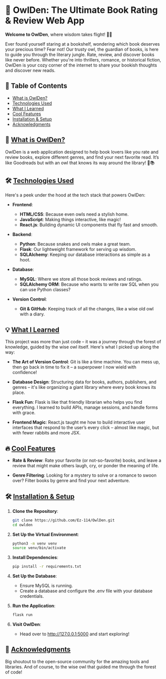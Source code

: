 # 🦉 OwlDen: The Ultimate Book Rating & Review Web App

**Welcome to OwlDen**, where wisdom takes flight! 🦉✨

Ever found yourself staring at a bookshelf, wondering which book deserves your precious time? Fear not! Our trusty owl, the guardian of books, is here to guide you through the literary jungle. Rate, review, and discover books like never before. Whether you're into thrillers, romance, or historical fiction, OwlDen is your cozy corner of the internet to share your bookish thoughts and discover new reads.

## 📜 Table of Contents

- [What is OwlDen?](#-what-is-owlden)
- [Technologies Used](#-technologies-used)
- [What I Learned](#-what-i-learned)
- [Cool Features](#-cool-features)
- [Installation & Setup](#-installation--setup)
- [Acknowledgments](#-acknowledgments)

## 🚀 [What is OwlDen?](#-what-is-owlden)

OwlDen is a web application designed to help book lovers like you rate and review books, explore different genres, and find your next favorite read. It’s like Goodreads but with an owl that knows its way around the library! 🦉📚

## 🛠️ [Technologies Used](#-technologies-used)

Here's a peek under the hood at the tech stack that powers OwlDen:

- **Frontend**:
  - **HTML/CSS**: Because even owls need a stylish home.
  - **JavaScript**: Making things interactive, like magic!
  - **React.js**: Building dynamic UI components that fly fast and smooth.

- **Backend**:
  - **Python**: Because snakes and owls make a great team.
  - **Flask**: Our lightweight framework for serving up wisdom.
  - **SQLAlchemy**: Keeping our database interactions as simple as a hoot.

- **Database**:
  - **MySQL**: Where we store all those book reviews and ratings.
  - **SQLAlchemy ORM**: Because who wants to write raw SQL when you can use Python classes?

- **Version Control**:
  - **Git & GitHub**: Keeping track of all the changes, like a wise old owl with a diary.


## 💡 [What I Learned](#-what-i-learned)

This project was more than just code – it was a journey through the forest of knowledge, guided by the wise owl itself. Here's what I picked up along the way:

- **The Art of Version Control**: Git is like a time machine. You can mess up, then go back in time to fix it – a superpower I now wield with confidence!

- **Database Design**: Structuring data for books, authors, publishers, and genres – it's like organizing a giant library where every book knows its place.

- **Flask Fun**: Flask is like that friendly librarian who helps you find everything. I learned to build APIs, manage sessions, and handle forms with grace.

- **Frontend Magic**: React.js taught me how to build interactive user interfaces that respond to the user’s every click – almost like magic, but with fewer rabbits and more JSX.


## 🔥 [Cool Features](#-cool-features)

- **Rate & Review**: Rate your favorite (or not-so-favorite) books, and leave a review that might make others laugh, cry, or ponder the meaning of life.

- **Genre Filtering**: Looking for a mystery to solve or a romance to swoon over? Filter books by genre and find your next adventure.


## 🛠️ [Installation & Setup](#-installation--setup)

1. **Clone the Repository**:
   ```bash
   git clone https://github.com/Ez-114/OwlDen.git
   cd owlden
   ```

2. **Set Up the Virtual Environment**:
    ```bash
    python3 -m venv venv
    source venv/bin/activate
    ```

3. **Install Dependencies**:
    ```bash
    pip install -r requirements.txt
    ```

4. **Set Up the Database**:
    - Ensure MySQL is running.
    - Create a database and configure the .env file with your database credentials.

5. **Run the Application**:
    ```bash
    flask run
    ```

6. **Visit OwlDen**:
    - Head over to http://127.0.0.1:5000 and start exploring!


## 🦉 [Acknowledgments](#-acknowledgments)

Big shoutout to the open-source community for the amazing tools and libraries. And of course, to the wise owl that guided me through the forest of code!
